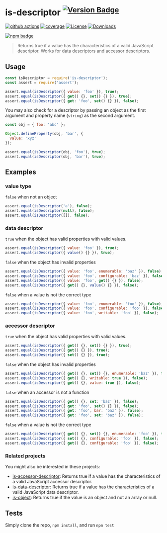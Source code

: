 # is-descriptor <sup>[![Version Badge][npm-version-svg]][package-url]</sup>

[![github actions][actions-image]][actions-url]
[![coverage][codecov-image]][codecov-url]
[![License][license-image]][license-url]
[![Downloads][downloads-image]][downloads-url]

[![npm badge][npm-badge-png]][package-url]

> Returns true if a value has the characteristics of a valid JavaScript descriptor. Works for data descriptors and accessor descriptors.

## Usage

```js
const isDescriptor = require('is-descriptor');
const assert = require('assert');

assert.equal(isDescriptor({ value: 'foo' }), true);
assert.equal(isDescriptor({ get() {}, set() {} }), true);
assert.equal(isDescriptor({ get: 'foo', set() {} }), false);
```

You may also check for a descriptor by passing an object as the first argument and property name (`string`) as the second argument.

```js
const obj = { foo: 'abc' };

Object.defineProperty(obj, 'bar', {
  value: 'xyz'
});

assert.equal(isDescriptor(obj, 'foo'), true);
assert.equal(isDescriptor(obj, 'bar'), true);
```

## Examples

### value type

`false` when not an object

```js
assert.equal(isDescriptor('a'), false);
assert.equal(isDescriptor(null), false);
assert.equal(isDescriptor([]), false);
```

### data descriptor

`true` when the object has valid properties with valid values.

```js
assert.equal(isDescriptor({ value: 'foo' }), true);
assert.equal(isDescriptor({ value() {} }), true);
```

`false` when the object has invalid properties

```js
assert.equal(isDescriptor({ value: 'foo', enumerable: 'baz' }), false);
assert.equal(isDescriptor({ value: 'foo', configurable: 'baz' }), false);
assert.equal(isDescriptor({ value: 'foo', get() {} }), false);
assert.equal(isDescriptor({ get() {}, value() {} }), false);
```

`false` when a value is not the correct type

```js
assert.equal(isDescriptor({ value: 'foo', enumerable: 'foo' }), false);
assert.equal(isDescriptor({ value: 'foo', configurable: 'foo' }), false);
assert.equal(isDescriptor({ value: 'foo', writable: 'foo' }), false);
```

### accessor descriptor

`true` when the object has valid properties with valid values.

```js
assert.equal(isDescriptor({ get() {}, set() {} }), true);
assert.equal(isDescriptor({ get() {} }), true);
assert.equal(isDescriptor({ set() {} }), true);
```

`false` when the object has invalid properties

```js
assert.equal(isDescriptor({ get() {}, set() {}, enumerable: 'baz' }), false);
assert.equal(isDescriptor({ get() {}, writable: true }), false);
assert.equal(isDescriptor({ get() {}, value: true }), false);
```

`false` when an accessor is not a function

```js
assert.equal(isDescriptor({ get() {}, set: 'baz' }), false);
assert.equal(isDescriptor({ get: 'foo', set() {} }), false);
assert.equal(isDescriptor({ get: 'foo', bar: 'baz' }), false);
assert.equal(isDescriptor({ get: 'foo', set: 'baz' }), false);
```

`false` when a value is not the correct type

```js
assert.equal(isDescriptor({ get() {}, set() {}, enumerable: 'foo' }), false);
assert.equal(isDescriptor({ set() {}, configurable: 'foo' }), false);
assert.equal(isDescriptor({ get() {}, configurable: 'foo' }), false);
```

### Related projects

You might also be interested in these projects:

* [is-accessor-descriptor](https://www.npmjs.com/package/is-accessor-descriptor): Returns true if a value has the characteristics of a valid JavaScript accessor descriptor.
* [is-data-descriptor](https://www.npmjs.com/package/is-data-descriptor): Returns true if a value has the characteristics of a valid JavaScript data descriptor.
* [is-object](https://www.npmjs.com/package/is-object): Returns true if the value is an object and not an array or null.

## Tests
Simply clone the repo, `npm install`, and run `npm test`

[package-url]: https://npmjs.org/package/is-descriptor
[npm-version-svg]: https://versionbadg.es/inspect-js/is-descriptor.svg
[deps-svg]: https://david-dm.org/inspect-js/is-descriptor.svg
[deps-url]: https://david-dm.org/inspect-js/is-descriptor
[dev-deps-svg]: https://david-dm.org/inspect-js/is-descriptor/dev-status.svg
[dev-deps-url]: https://david-dm.org/inspect-js/is-descriptor#info=devDependencies
[npm-badge-png]: https://nodei.co/npm/is-descriptor.png?downloads=true&stars=true
[license-image]: https://img.shields.io/npm/l/is-descriptor.svg
[license-url]: LICENSE
[downloads-image]: https://img.shields.io/npm/dm/is-descriptor.svg
[downloads-url]: https://npm-stat.com/charts.html?package=is-descriptor
[codecov-image]: https://codecov.io/gh/inspect-js/is-descriptor/branch/main/graphs/badge.svg
[codecov-url]: https://app.codecov.io/gh/inspect-js/is-descriptor/
[actions-image]: https://img.shields.io/endpoint?url=https://github-actions-badge-u3jn4tfpocch.runkit.sh/inspect-js/is-descriptor
[actions-url]: https://github.com/inspect-js/is-descriptor/actions
